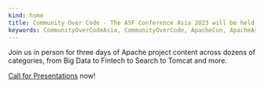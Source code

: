 ```yaml
---
kind: home
title: Community Over Code - The ASF Conference Asia 2023 will be held in Beijing from this August 18 to 20！
keywords: CommunityOverCodeAsia, CommunityOverCode, ApacheCon, ApacheAsiaCon, ApacheConAsia2023
---
```

Join us in person for three days of Apache project content across dozens of categories, from Big Data to Fintech to Search to Tomcat and more.

[Call for Presentations](./cfp.html) now!
